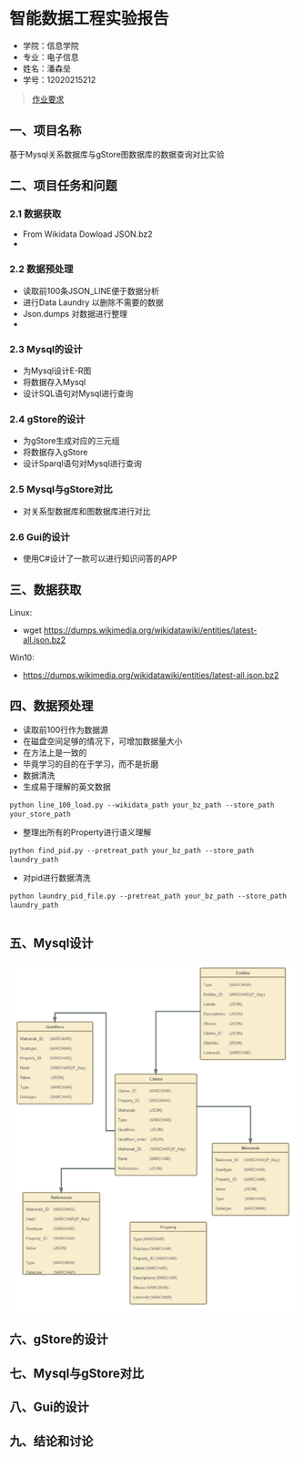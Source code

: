智能数据工程实验报告
====================

- 学院：信息学院
- 专业：电子信息
- 姓名：潘森垒
- 学号：12020215212


> [作业要求](作业要求.md)


## 一、项目名称
基于Mysql关系数据库与gStore图数据库的数据查询对比实验

## 二、项目任务和问题
### 2.1 数据获取

* From Wikidata Dowload JSON.bz2
* 
### 2.2 数据预处理

* 读取前100条JSON_LINE便于数据分析
* 进行Data Laundry 以删除不需要的数据
* Json.dumps 对数据进行整理
* 
### 2.3 Mysql的设计

* 为Mysql设计E-R图
* 将数据存入Mysql
* 设计SQL语句对Mysql进行查询

### 2.4 gStore的设计

* 为gStore生成对应的三元组
* 将数据存入gStore
* 设计Sparql语句对Mysql进行查询

### 2.5 Mysql与gStore对比

* 对关系型数据库和图数据库进行对比

### 2.6 Gui的设计

* 使用C#设计了一款可以进行知识问答的APP

## 三、数据获取

Linux:
* wget https://dumps.wikimedia.org/wikidatawiki/entities/latest-all.json.bz2

Win10: 
* https://dumps.wikimedia.org/wikidatawiki/entities/latest-all.json.bz2

## 四、数据预处理

* 读取前100行作为数据源
* 在磁盘空间足够的情况下，可增加数据量大小
* 在方法上是一致的
* 毕竟学习的目的在于学习，而不是折磨
* 数据清洗
* 生成易于理解的英文数据
```
python line_100_load.py --wikidata_path your_bz_path --store_path your_store_path
```

* 整理出所有的Property进行语义理解
```
python find_pid.py --pretreat_path your_bz_path --store_path laundry_path
```


* 对pid进行数据清洗
```
python laundry_pid_file.py --pretreat_path your_bz_path --store_path laundry_path
```
```

```

## 五、Mysql设计

![avater](https://github.com/Howdy-Personally/tips_of_wikidata/blob/main/%E6%95%B0%E6%8D%AE%E5%BA%93%E7%BB%93%E6%9E%84.png)


## 六、gStore的设计


## 七、Mysql与gStore对比


## 八、Gui的设计


## 九、结论和讨论



